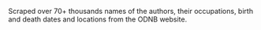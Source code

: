 Scraped over 70+ thousands names of the authors, their occupations, birth and death dates and locations from the ODNB website.

